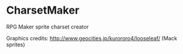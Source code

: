 # CharsetMaker
RPG Maker sprite charset creator

Graphics credits: http://www.geocities.jp/kurororo4/looseleaf/ (Mack sprites)